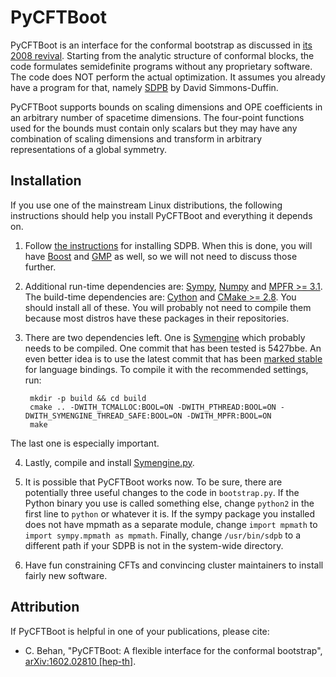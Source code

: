 # PyCFTBoot

PyCFTBoot is an interface for the conformal bootstrap as discussed in [its 2008 revival](http://arxiv.org/abs/0807.0004). Starting from the analytic structure of conformal blocks, the code formulates semidefinite programs without any proprietary software. The code does NOT perform the actual optimization. It assumes you already have a program for that, namely [SDPB](https://github.com/davidsd/sdpb) by David Simmons-Duffin.

PyCFTBoot supports bounds on scaling dimensions and OPE coefficients in an arbitrary number of spacetime dimensions. The four-point functions used for the bounds must contain only scalars but they may have any combination of scaling dimensions and transform in arbitrary representations of a global symmetry.

## Installation
If you use one of the mainstream Linux distributions, the following instructions should help you install PyCFTBoot and everything it depends on.

1. Follow [the instructions](https://github.com/davidsd/sdpb/blob/master/Install.md) for installing SDPB. When this is done, you will have [Boost](http://www.boost.org) and [GMP](https://gmplib.org) as well, so we will not need to discuss those further.

2. Additional run-time dependencies are: [Sympy](http://www.sympy.org), [Numpy](http://www.numpy.org/) and [MPFR >= 3.1](http://www.mpfr.org/). The build-time dependencies are: [Cython](http://cython.org/) and [CMake >= 2.8](https://cmake.org/). You should install all of these. You will probably not need to compile them because most distros have these packages in their repositories.

3. There are two dependencies left. One is [Symengine](https://github.com/symengine/symengine) which probably needs to be compiled. One commit that has been tested is 5427bbe. An even better idea is to use the latest commit that has been [marked stable](https://github.com/symengine/symengine.py/blob/master/symengine_version.txt) for language bindings. To compile it with the recommended settings, run:

        mkdir -p build && cd build
        cmake .. -DWITH_TCMALLOC:BOOL=ON -DWITH_PTHREAD:BOOL=ON -DWITH_SYMENGINE_THREAD_SAFE:BOOL=ON -DWITH_MPFR:BOOL=ON
        make
        
The last one is especially important.

4. Lastly, compile and install [Symengine.py](https://github.com/symengine/symengine.py).

5. It is possible that PyCFTBoot works now. To be sure, there are potentially three useful changes to the code in `bootstrap.py`. If the Python binary you use is called something else, change `python2` in the first line to `python` or whatever it is. If the sympy package you installed does not have mpmath as a separate module, change `import mpmath` to `import sympy.mpmath as mpmath`. Finally, change `/usr/bin/sdpb` to a different path if your SDPB is not in the system-wide directory.

6. Have fun constraining CFTs and convincing cluster maintainers to install fairly new software.

## Attribution
If PyCFTBoot is helpful in one of your publications, please cite:

- C. Behan, "PyCFTBoot: A flexible interface for the conformal bootstrap", [arXiv:1602.02810 \[hep-th\]](http://arxiv.org/abs/1602.02810).
